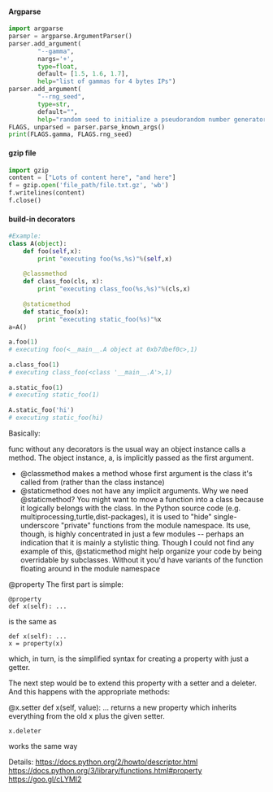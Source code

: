 #### Argparse
``` python
import argparse
parser = argparse.ArgumentParser()
parser.add_argument(
        "--gamma",
        nargs='+',
        type=float,
        default= [1.5, 1.6, 1.7],
        help="list of gammas for 4 bytes IPs")
parser.add_argument(
        "--rng_seed",
        type=str,
        default="",
        help="random seed to initialize a pseudorandom number generator")
FLAGS, unparsed = parser.parse_known_args()
print(FLAGS.gamma, FLAGS.rng_seed)
```

#### gzip file

``` python
import gzip
content = ["Lots of content here", "and here"]
f = gzip.open('file_path/file.txt.gz', 'wb')
f.writelines(content)
f.close()
```

#### build-in decorators

``` python
#Example:
class A(object):
    def foo(self,x):
        print "executing foo(%s,%s)"%(self,x)
 
    @classmethod
    def class_foo(cls, x):
        print "executing class_foo(%s,%s)"%(cls,x)
 
    @staticmethod
    def static_foo(x):
        print "executing static_foo(%s)"%x   
a=A()
 
a.foo(1)
# executing foo(<__main__.A object at 0xb7dbef0c>,1)
 
a.class_foo(1)
# executing class_foo(<class '__main__.A'>,1)
 
a.static_foo(1)
# executing static_foo(1)
 
A.static_foo('hi')
# executing static_foo(hi)
```


Basically:

func without any decorators is the usual way an object instance calls a method. The object instance, a, is implicitly passed as the first argument.

- @classmethod makes a method whose first argument is the class it's called from (rather than the class instance)
- @staticmethod does not have any implicit arguments.
Why we need @staticmethod?
You might want to move a function into a class because it logically belongs with the class. In the Python source code (e.g. multiprocessing,turtle,dist-packages), it is used to "hide" single-underscore "private" functions from the module namespace. Its use, though, is highly concentrated in just a few modules -- perhaps an indication that it is mainly a stylistic thing. Though I could not find any example of this, @staticmethod might help organize your code by being overridable by subclasses. Without it you'd have variants of the function floating around in the module namespace

@property
The first part is simple:

    @property
    def x(self): ...
is the same as

    def x(self): ...
    x = property(x)
which, in turn, is the simplified syntax for creating a property with just a getter.

The next step would be to extend this property with a setter and a deleter. And this happens with the appropriate methods:

 @x.setter 
 def x(self, value): ...
returns a new property which inherits everything from the old x plus the given setter.

    x.deleter 
works the same way

Details: 
https://docs.python.org/2/howto/descriptor.html
https://docs.python.org/3/library/functions.html#property
https://goo.gl/cLYMI2


